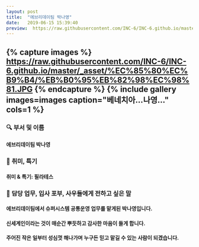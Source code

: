 ```yaml
---
layout: post
title:  "에브리데이팀 박나영"
date:   2019-06-15 15:39:40
preview:  https://raw.githubusercontent.com/INC-6/INC-6.github.io/master/_asset/%EB%8F%99%EA%B8%B0%EC%82%AC%EC%A7%84/191915.jpg
---
```


{% capture images %}
https://raw.githubusercontent.com/INC-6/INC-6.github.io/master/_asset/%EC%85%80%EC%B9%B4/%EB%B0%95%EB%82%98%EC%98%81.JPG
{% endcapture %}
{% include gallery images=images caption="베네치아...나영..." cols=1 %}
---

### 🔍 **부서 및 이름**

#### 에브리데이팀 박나영
  
### 🔔 **취미, 특기**

#### 취미 & 특기: 필라테스
  
### 🔔 **담당 업무, 입사 포부, 사우들에게 전하고 싶은 말**

#### 에브리데이팀에서 슈퍼시스템 공통운영 업무를 맡게된 박나영입니다.

#### 신세계인이라는 것이 매순간 뿌듯하고 감사한 마음이 들게 합니다.

#### 주어진 작은 일부터 성심껏 해나가며 누구든 믿고 맡길 수 있는 사람이 되겠습니다.